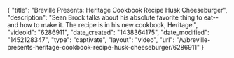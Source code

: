 {
    "title": "Breville Presents: Heritage Cookbook Recipe Husk Cheeseburger",
    "description": "Sean Brock talks about his absolute favorite thing to eat--and how to make it. The recipe is in his new cookbook, Heritage.",
    "videoid": "6286911",
    "date_created": "1438364175",
    "date_modified": "1452128347",
    "type": "captivate",
    "layout": "video",
    "url": "\/v\/breville-presents-heritage-cookbook-recipe-husk-cheeseburger\/6286911"
}